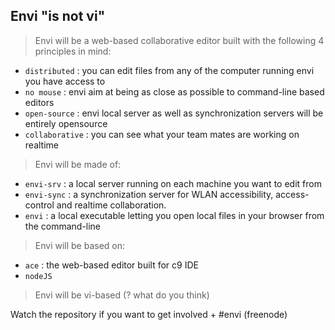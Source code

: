 Envi "is not vi"
----------------

> Envi will be a web-based collaborative editor built with the following 4 principles in mind:

- `distributed`   : you can edit files from any of the computer running envi you have access to
- `no mouse`      : envi aim at being as close as possible to command-line based editors
- `open-source`   : envi local server as well as synchronization servers will be entirely opensource
- `collaborative` : you can see what your team mates are working on realtime


> Envi will be made of:

- `envi-srv`  : a local server running on each machine you want to edit from 
- `envi-sync` : a synchronization server for WLAN accessibility, access-control and realtime collaboration.
- `envi`      : a local executable letting you open local files in your browser from the command-line


> Envi will be based on:

- `ace`    : the web-based editor built for c9 IDE
- `nodeJS`


> Envi will be vi-based (? what do you think)

Watch the repository if you want to get involved + #envi (freenode)
 